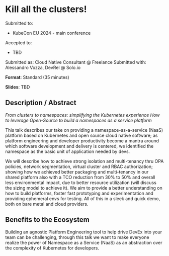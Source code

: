 # Kill all the clusters!

Submitted to:
- KubeCon EU 2024 - main conference

Accepted to: 
- TBD

Submitted as: Cloud Native Consultant @ Freelance
Submitted with: Alessandro Vozza, DevRel @ Solo.io

**Format**: Standard (35 minutes)

**Slides**: TBD

## Description / Abstract
_From clusters to namespaces: simplifying the Kubernetes experience_
_How to leverage Open-Source to build a namespaces as a service platform_

This talk describes our take on providing a namespace-as-a-service (NaaS) platform based on Kubernetes and open source cloud native software; as platform engineering and developer productivity become a mantra around which software development and delivery is centered, we identified the namespace as the basic unit of application needed by devs.

We will describe how to achieve strong isolation and multi-tenancy thru OPA policies, network segmentation, virtual cluster and RBAC authorization; showing how we achieved better packaging and multi-tenancy in our shared platform also with a TCO reduction from 30% to 50% and overall less environmental impact, due to better resource utilization (will discuss the sizing model to achieve it). We aim to provide a better understanding on how to build platforms, foster fast prototyping and experimentation and providing ephemeral envs for testing. All of this in a sleek and quick demo, both on bare metal and cloud providers.

## Benefits to the Ecosystem

Building an agnostic Platform Engineering tool to help drive DevEx into your team can be challenging, through this talk we want to make everyone realize the power of Namespace as a Service (NaaS) as an abstraction over the complexity of Kubernetes for developers.
